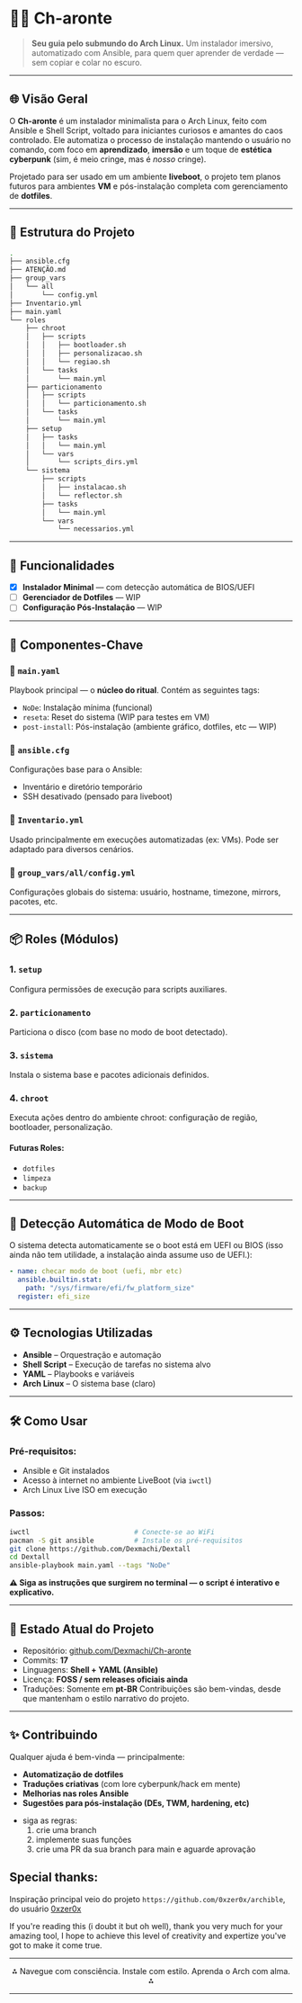 # 🧝‍♂️ Ch-aronte

> **Seu guia pelo submundo do Arch Linux.**
> Um instalador imersivo, automatizado com Ansible, para quem quer aprender de verdade — sem copiar e colar no escuro.

---

## 🌐 Visão Geral

O **Ch-aronte** é um instalador minimalista para o Arch Linux, feito com Ansible e Shell Script, voltado para iniciantes curiosos e amantes do caos controlado. Ele automatiza o processo de instalação mantendo o usuário no comando, com foco em **aprendizado**, **imersão** e um toque de **estética cyberpunk** (sim, é meio cringe, mas é *nosso* cringe).

Projetado para ser usado em um ambiente **liveboot**, o projeto tem planos futuros para ambientes **VM** e pós-instalação completa com gerenciamento de **dotfiles**.

---

## 🌳 Estrutura do Projeto

```bash
.
├── ansible.cfg
├── ATENÇÃO.md
├── group_vars
│   └── all
│       └── config.yml
├── Inventario.yml
├── main.yaml
└── roles
    ├── chroot
    │   ├── scripts
    │   │   ├── bootloader.sh
    │   │   ├── personalizacao.sh
    │   │   └── regiao.sh
    │   └── tasks
    │       └── main.yml
    ├── particionamento
    │   ├── scripts
    │   │   └── particionamento.sh
    │   └── tasks
    │       └── main.yml
    ├── setup
    │   ├── tasks
    │   │   └── main.yml
    │   └── vars
    │       └── scripts_dirs.yml
    └── sistema
        ├── scripts
        │   ├── instalacao.sh
        │   └── reflector.sh
        ├── tasks
        │   └── main.yml
        └── vars
            └── necessarios.yml

```

---

## 🚀 Funcionalidades

* [x] **Instalador Minimal** — com detecção automática de BIOS/UEFI
* [ ] **Gerenciador de Dotfiles** — WIP
* [ ] **Configuração Pós-Instalação** — WIP

---

## 🧩 Componentes-Chave

### 🔹 `main.yaml`

Playbook principal — o **núcleo do ritual**.
Contém as seguintes tags:

* `NoDe`: Instalação mínima (funcional)
* `reseta`: Reset do sistema (WIP para testes em VM)
* `post-install`: Pós-instalação (ambiente gráfico, dotfiles, etc — WIP)

### 🔹 `ansible.cfg`

Configurações base para o Ansible:

* Inventário e diretório temporário
* SSH desativado (pensado para liveboot)

### 🔹 `Inventario.yml`

Usado principalmente em execuções automatizadas (ex: VMs). Pode ser adaptado para diversos cenários.

### 🔹 `group_vars/all/config.yml`

Configurações globais do sistema: usuário, hostname, timezone, mirrors, pacotes, etc.

---

## 📦 Roles (Módulos)

### 1. `setup`

Configura permissões de execução para scripts auxiliares.

### 2. `particionamento`

Particiona o disco (com base no modo de boot detectado).

### 3. `sistema`

Instala o sistema base e pacotes adicionais definidos.

### 4. `chroot`

Executa ações dentro do ambiente chroot: configuração de região, bootloader, personalização.

#### Futuras Roles:

* `dotfiles`
* `limpeza`
* `backup`

---

## 🧰 Detecção Automática de Modo de Boot

O sistema detecta automaticamente se o boot está em UEFI ou BIOS (isso ainda não tem utilidade, a instalação ainda assume uso de UEFI.):

```yaml
- name: checar modo de boot (uefi, mbr etc)
  ansible.builtin.stat:
    path: "/sys/firmware/efi/fw_platform_size"
  register: efi_size
```

---

## ⚙️ Tecnologias Utilizadas

* **Ansible** – Orquestração e automação
* **Shell Script** – Execução de tarefas no sistema alvo
* **YAML** – Playbooks e variáveis
* **Arch Linux** – O sistema base (claro)

---

## 🛠️ Como Usar

### Pré-requisitos:

* Ansible e Git instalados
* Acesso à internet no ambiente LiveBoot (via `iwctl`)
* Arch Linux Live ISO em execução

### Passos:

```bash
iwctl                          # Conecte-se ao WiFi
pacman -S git ansible          # Instale os pré-requisitos
git clone https://github.com/Dexmachi/Dextall
cd Dextall
ansible-playbook main.yaml --tags "NoDe"
```

**⚠️ Siga as instruções que surgirem no terminal — o script é interativo e explicativo.**

---

## 🧪 Estado Atual do Projeto

* Repositório: [github.com/Dexmachi/Ch-aronte](https://github.com/Dexmachi/Ch-aronte)
* Commits: **17**
* Linguagens: **Shell + YAML (Ansible)**
* Licença: **FOSS / sem releases oficiais ainda**
* Traduções: Somente em **pt-BR**
  Contribuições são bem-vindas, desde que mantenham o estilo narrativo do projeto.

---

## ✨ Contribuindo

Qualquer ajuda é bem-vinda — principalmente:

* **Automatização de dotfiles**
* **Traduções criativas** (com lore cyberpunk/hack em mente)
* **Melhorias nas roles Ansible**
* **Sugestões para pós-instalação (DEs, TWM, hardening, etc)**

- siga as regras:
  1. crie uma branch
  2. implemente suas funções
  3. crie uma PR da sua branch para main e aguarde aprovação

## Special thanks:
Inspiração principal veio do projeto `https://github.com/0xzer0x/archible`, do usuário [0xzer0x](https://github.com/0xzer0x)

If you're reading this (i doubt it but oh well), thank you very much for your amazing tool, I hope to achieve this level of creativity and expertize you've got to make it come true.

---

<div align="center">
  ⁂ Navegue com consciência. Instale com estilo. Aprenda o Arch com alma. ⁂
</div>

---
